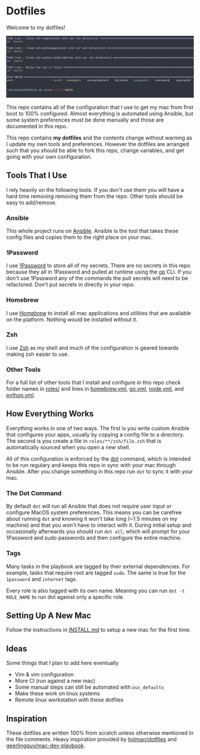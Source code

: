# Dotfiles

Welcome to my dotfiles!

[![Terminal](docs/images/cover.png)](docs/images/cover.png "Terminal")

This repo contains all of the configuration that I use to get my mac from first boot to 100% configured. Almost everything is automated using Ansible, but some system preferences must be done manually and those are documented in this repo.

This repo contains **my dotfiles** and the contents change without warning as I update my own tools and preferences. However the dotfiles are arranged such that you *should* be able to fork this repo, change variables, and get going with your own
configuration.

## Tools That I Use

I rely heavily on the following tools. If you don't use them you will have a hard time removing removing them from the repo. Other tools should be easy to add/remove.

### Ansible

This whole project runs on [Ansible](https://www.ansible.com). Ansible is the tool that takes these config files and copies them to the right place on your mac.

### 1Password

I use [1Password](https://1password.com) to store all of my secrets. There are no secrets in this repo because they all in 1Password and pulled at runtime using the [op](https://1password.com/downloads/command-line/) CLI. If you don't use 1Password any of the commands the pull secrets will need to be refactored. Don't put secrets in directly in your repo.

### Homebrew

I use [Homebrew](https://brew.sh) to install all mac applications and utilities that are available on the platform. Nothing would be installed without it.

### Zsh

I use [Zsh](https://github.com/zsh-users/zsh) as my shell and much of the configuration is geared towards making zsh easier to use.

### Other Tools

For a full list of other tools that I install and configure in this repo check folder names in [roles/](roles/) and lines in [homebrew.yml](group_vars/homebrew.yml), [go.yml](group_vars/go.yml), [node.yml](group_vars/node.yml), and [python.yml](group_vars/python.yml).

## How Everything Works

Everything works in one of two ways. The first is you write custom Ansible that configures your apps, usually by copying a config file to a directory. The second is you create a file in `roles/**/zsh/file.zsh` that is automatically sourced when you open a new shell.

All of this configuration is enforced by the [dot](roles/bin/templates/dot.j2) command, which is intended to be run regulary and keeps this repo in sync with your mac through Ansible. After you change something in this repo run `dot` to sync it with your mac.

### The Dot Command

By default `dot` will run all Ansible that does not require user input or configure MacOS system preferences. This means you can be carefree about running `dot` and knowing it won't take long (~1.5 minutes on my machine) and that you won't have to interact with it. During initial setup and occasionally afterwards you should run `dot all`, which will prompt for your 1Password and sudo passwords and then configure the entire machine.

### Tags

Many tasks in the playbook are tagged by their external dependencies. For example, tasks that require root are tagged `sudo`. The same is true for the `1password` and `internet` tags.

Every role is also tagged with its own name. Meaning you can run `dot -t ROLE_NAME` to run dot against only a specific role.

## Setting Up A New Mac

Follow the instructions in [INSTALL.md](docs/INSTALL.md) to setup a new mac for the first time.

## Ideas

Some things that I plan to add here eventually

- Vim & vim configuration
- More CI (run against a new mac)
- Some manual steps can still be automated with `osx_defaults`
- Make these work on linux systems
- Remote linux workstation with these dotfiles

## Inspiration

These dotfiles are written 100% from scratch unless otherwise mentioned in the file comments. Heavy inspiration provided by [holman/dotfiles](https://github.com/holman/dotfiles) and [geerlingguy/mac-dev-playbook](https://github.com/geerlingguy/mac-dev-playbook).
